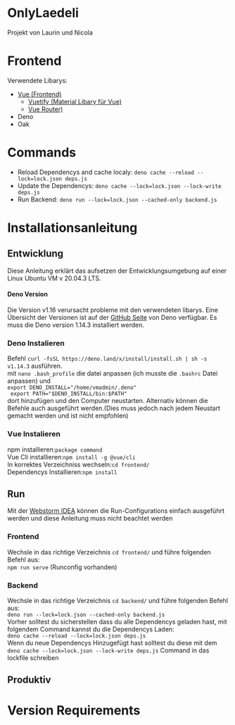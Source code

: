 # OnlyLaedeli

Projekt von Laurin und Nicola

# Frontend
Verwendete Libarys:
* [Vue (Frontend)](https://vuejs.org/v2/guide/)
  * [Vuetify (Material Libary für Vue)](https://vuetifyjs.com/en/getting-started/installation/)
  * [Vue Router)](https://router.vuejs.org/)
* Deno
* Oak

# Commands
* Reload Dependencys and cache localy: `deno cache --reload --lock=lock.json deps.js`
* Update the Dependencys: `deno cache --lock=lock.json --lock-write deps.js`
* Run Backend: `deno run --lock=lock.json --cached-only backend.js`

# Installationsanleitung
## Entwicklung
Diese Anleitung erklärt das aufsetzen der Entwicklungsumgebung auf einer Linux Ubuntu VM v 20.04.3 LTS. 


#### Deno Version
Die Version v1.16 verursacht probleme mit den verwendeten libarys. Eine Übersicht der Versionen ist auf der [GitHub Seite](https://github.com/denoland/deno/releases) von Deno verfügbar.
Es muss die Deno version 1.14.3 installiert werden.
### Deno Instalieren
Befehl `curl -fsSL https://deno.land/x/install/install.sh | sh -s v1.14.3` ausführen.</br>
mit `nano .bash_profile` die datei anpassen (ich musste die `.bashrc` Datei anpassen) und </br>
`export DENO_INSTALL="/home/vmadmin/.deno"`</br>`
export PATH="$DENO_INSTALL/bin:$PATH"`</br>
dort hinzufügen und den Computer neustarten. Alternativ können die Befehle auch ausgeführt werden.(Dies muss jedoch nach jedem Neustart gemacht werden und ist nicht empfohlen)


### Vue Instalieren
npm installieren:`package command`</br>
Vue Cli installieren:`npm install -g @vue/cli`</br>
In korrektes Verzeichniss wechseln:`cd frontend/`</br>
Dependencys Installieren:`npm install`</br>



## Run
Mit der [Webstorm IDEA](https://www.jetbrains.com/de-de/webstorm/) können die Run-Configurations einfach ausgeführt werden und diese Anleitung muss nicht beachtet werden
### Frontend
Wechsle in das richtige Verzeichnis `cd frontend/`
und führe folgenden Befehl aus:</br>
`npm run serve` (Runconfig vorhanden)
### Backend
Wechsle in das richtige Verzeichnis `cd backend/`
und führe folgenden Befehl aus:</br>
`deno run --lock=lock.json --cached-only backend.js`</br>
Vorher solltest du sicherstellen dass du alle Dependencys geladen hast, mit folgendem Command kannst du die Dependencys Laden:</br>
`deno cache --reload --lock=lock.json deps.js`</br>
Wenn du neue Dependencys Hinzugefügt hast solltest du diese mit dem `deno cache --lock=lock.json --lock-write deps.js` Command in das lockfile schreiben

## Produktiv


# Version Requirements
